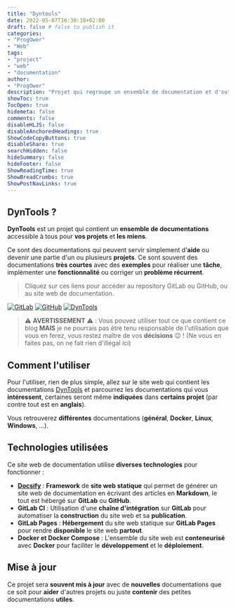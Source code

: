```yaml
---
title: "Dyntools"
date: 2022-05-07T16:30:18+02:00
draft: false # false to publish it
categories:
- "ProgOwer"
- "Web"
tags:
- "project"
- "web"
- "documentation"
author:
- "ProgOwer"
description: "Projet qui regroupe un ensemble de documentation et d'outils pour d'autres projets."
showToc: true
TocOpen: true
hidemeta: false
comments: false
disableHLJS: false
disableAnchoredHeadings: true
ShowCodeCopyButtons: true
disableShare: true
searchHidden: false
hideSummary: false
hideFooter: false
ShowReadingTime: true
ShowBreadCrumbs: true
ShowPostNavLinks: true
---
```


## DynTools ?

**DynTools** est un projet qui contient un **ensemble de documentations** accessible à tous pour **vos projets** et **les miens**.

Ce sont des documentations qui peuvent servir simplement d'**aide** ou devenir une partie d'un ou plusieurs **projets**. Ce sont souvent des documentations **très courtes** avec des **exemples** pour réaliser une **tâche**, implémenter une **fonctionnalité** ou corriger un **problème récurrent**.

> Cliquez sur ces liens pour accéder au repository GitLab ou GitHub, ou au site web de documentation.

[![GitLab](https://img.shields.io/badge/GitLab-330F63?style=for-the-badge&logo=gitlab&logoColor=white)](https://gitlab.com/progdevlab/dyntools)
[![GitHub](https://img.shields.io/badge/GitHub-100000?style=for-the-badge&logo=github&logoColor=white)](https://github.com/ProgDevLab/DynTools)
[![DynTools](https://img.shields.io/website-up-down-green-red/https/progdevlab.gitlab.io/dyntools.svg)](https://progdevlab.gitlab.io/dyntools)

> :warning: **AVERTISSEMENT** :warning: : Vous pouvez utiliser tout ce que contient ce blog **MAIS** je ne pourrais pas être tenu responsable de l'utilisation que vous en ferez, vous restez maître de vos **décisions** :wink: ! (Ne vous en faites pas, on ne fait rien d'illégal ici)

## Comment l'utiliser

Pour l'utiliser, rien de plus simple, allez sur le site web qui contient les documentations [DynTools](https://progdevlab.gitlab.io/dyntools) et parcourrez les documentations qui vous **intéressent**, certaines seront même **indiquées** dans **certains projet** (par contre tout est en **anglais**).

Vous retrouverez **différentes** documentations (**général**, **Docker**, **Linux**, **Windows**, ...).

## Technologies utilisées

Ce site web de documentation utilise **diverses technologies** pour fonctionner :

- **[Docsify](https://docsify.js.org/#/)** : **Framework** de **site web statique** qui permet de générer un site web de documentation en écrivant des articles en **Markdown**, le tout est hébergé sur **GitLab** ou **GitHub**.
- **GitLab CI** : Utilisation d'une **chaîne d'intégration** sur **GitLab** pour automatiser la **construction** du site web et sa **publication**.
- **GitLab Pages** : **Hébergement** du site web statique sur **GitLab Pages** pour rendre **disponible** le site web **partout**.
- **Docker et Docker Compose** : L'ensemble du site web est **conteneurisé** avec **Docker** pour faciliter le **développement** et le **déploiement**.

## Mise à jour

Ce projet sera **souvent mis à jour** avec de **nouvelles** documentations que ce soit pour **aider** d'autres projets ou juste **contenir** des petites documentations **utiles**.
